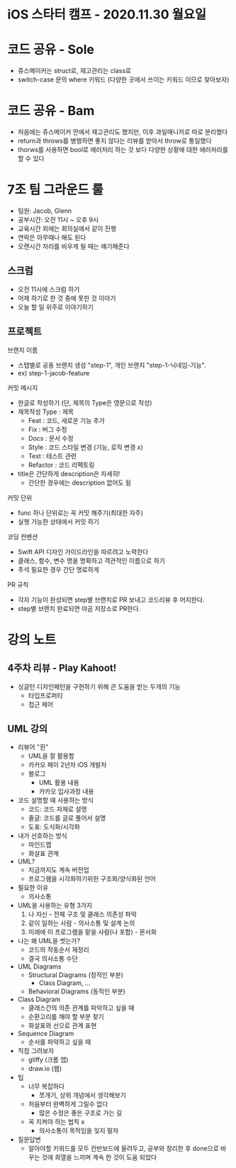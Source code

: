 # iOS 스타터 캠프 - 2020.11.30 월요일

# 코드 공유 - Sole

- 쥬스메이커는 struct로, 재고관리는 class로
- switch-case 문의 where 키워드 (다양한 곳에서 쓰이는 키워드 이므로 찾아보자)

# 코드 공유 - Bam

- 처음에는 쥬스메이커 안에서 재고관리도 했지만, 이후 과일매니저로 따로 분리했다
- return과 throws를 병행하면 좋지 않다는 리뷰를 받아서 throw로 통일했다
- thorws를 사용하면 bool로 에러처리 하는 것 보다 다양한 상황에 대한 에러처리를 할 수 있다




# 7조 팀 그라운드 룰

- 팀원: Jacob, Glenn
- 공부시간: 오전 11시 ~ 오후 9시
- 교육시간 외에는 회의실에서 같이 진행
- 연락은 아무때나 해도 된다
- 오랜시간 자리를 비우게 될 때는 얘기해준다

## 스크럼

- 오전 11시에 스크럼 하기
- 어제 하기로 한 것 중에 못한 것 이야기
- 오늘 할 일 위주로 이야기하기

## 프로젝트

브랜치 이름

 - 스텝별로 공동 브랜치 생성 "step-1", 개인 브랜치 "step-1-닉네임-기능". 
 - ex) step-1-jacob-feature

커밋 메시지

- 한글로 작성하기 (단, 제목의 Type은 영문으로 작성)
- 제목작성 Type : 제목
    - Feat : 코드, 새로운 기능 추가
    - Fix : 버그 수정
    - Docs : 문서 수정
    - Style : 코드 스타일 변경 (기능, 로직 변경 x)
    - Test : 테스트 관련
    - Refactor : 코드 리팩토링
- title은 간단하게 description은 자세히! 
    - 간단한 경우에는 description 없어도 됨

커밋 단위

- func 하나 단위로는 꼭 커밋 해주기(최대한 자주)
- 실행 가능한 상태에서 커밋 하기

코딩 컨벤션

- Swift API 디자인 가이드라인을 따르려고 노력한다
- 클래스, 함수, 변수 명을 명확하고 객관적인 이름으로 하기
- 주석 필요한 경우 간단 명료하게

PR 규칙

- 각자 기능이 완성되면 step별 브랜치로 PR 보내고 코드리뷰 후 머지한다. 
- step별 브랜치 완료되면 야곰 저장소로 PR한다.



# 강의 노트

## 4주차 리뷰 - Play Kahoot!

- 싱글턴 디자인패턴을 구현하기 위해 큰 도움을 받는 두개의 기능
    - 타입프로퍼티
    - 접근 제어

## UML 강의

- 리뷰어 "흰"
    - UML을 잘 활용함
    - 카카오 페이 2년차 iOS 개발자
    - 블로그
        - UML 활용 내용
        - 카카오 입사과정 내용
- 코드 설명할 때 사용하는 방식
    - 코드: 코드 자체로 설명
    - 줄글: 코드를 글로 풀어서 설명
    - 도표: 도식화/시각화
- 내가 선호하는 방식
    - 마인드맵
    - 화살표 관계
- UML? 
    - 지금까지도 계속 버전업
    - 프로그램을 시각화하기위한 구조화/양식화된 언어
- 필요한 이유
    - 의사소통
- UML을 사용하는 유형 3가지
    1. 나 자신 - 전체 구조 및 클래스 의존성 파악
    2. 같이 일하는 사람 - 의사소통 및 설계 논의
    3. 미래에 이 프로그램을 맡을 사람(나 포함) - 문서화
- 나는 왜 UML을 썻는가?
    - 코드의 작동순서 재정리
    - 결국 의사소통 수단
- UML Diagrams
    - Structural Diagrams (정적인 부분)
        - Class Diagram, ...
    - Behavioral Diagrams (동적인 부분)
- Class Diagram
    - 클래스간의 의존 관계를 파악하고 싶을 때
    - 순환고리를 깨야 할 부분 찾기
    - 화살표와 선으로 관계 표현
- Sequence Diagram
    - 순서를 파악하고 싶을 때
- 직접 그려보자
    - gliffy (크롬 앱)
    - draw.io (웹)
- 팁
    - 너무 복잡하다 
        - 쪼개기, 상위 개념에서 생각해보기 
    - 처음부터 완벽하게 그릴수 없다
        - 많은 수정은 좋은 구조로 가는 길
    - 꼭 지켜야 하는 법칙 x
        - 의사소통이 목적임을 잊지 말자
- 질문답변
    - 알아야할 키워드를 모두 칸반보드에 올려두고, 공부와 정리한 후 done으로 바꾸는 것에 희열을 느끼며 계속 한 것이 도움 되었다